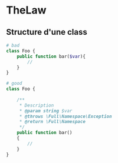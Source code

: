 # TheLaw
## Structure d'une class
```php
# bad
class Foo {
    public function bar($var){
        //
    }
}
```
```php
# good
class Foo {
    
    /**
     * Description
     * @param string $var
     * @throws \Full\Namespace\Exception
     * @return \Full\Namespace
     */
    public function bar() 
    {
        //
    }
}
```

